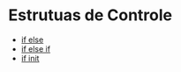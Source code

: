 # Estrutuas de Controle

* [if else](https://github.com/robsonoduarte/learn-go/blob/fa8744bb4483884803f48f86ceda65fc1fe88c2b/curso-golang/controles/ifelse/ifelse.go)
* [if else if](https://github.com/robsonoduarte/learn-go/blob/fa8744bb4483884803f48f86ceda65fc1fe88c2b/curso-golang/controles/ifelseif/ifelseif.go)
* [if init](https://github.com/robsonoduarte/learn-go/blob/fa8744bb4483884803f48f86ceda65fc1fe88c2b/curso-golang/controles/ifinit/ifinit.go)
